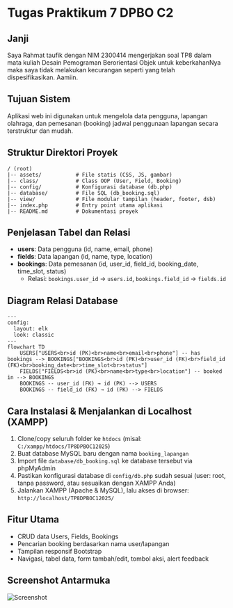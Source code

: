 # Tugas Praktikum 7 DPBO C2

## Janji
Saya Rahmat taufik dengan NIM 2300414 mengerjakan soal TP8 dalam mata kuliah Desain Pemograman Berorientasi Objek untuk keberkahanNya maka saya tidak melakukan kecurangan seperti yang telah dispesifikasikan. Aamiin.

## Tujuan Sistem
Aplikasi web ini digunakan untuk mengelola data pengguna, lapangan olahraga, dan pemesanan (booking) jadwal penggunaan lapangan secara terstruktur dan mudah.

## Struktur Direktori Proyek
```
/ (root)
|-- assets/           # File statis (CSS, JS, gambar)
|-- class/            # Class OOP (User, Field, Booking)
|-- config/           # Konfigurasi database (db.php)
|-- database/         # File SQL (db_booking.sql)
|-- view/             # File modular tampilan (header, footer, dsb)
|-- index.php         # Entry point utama aplikasi
|-- README.md         # Dokumentasi proyek
```

## Penjelasan Tabel dan Relasi
- **users**: Data pengguna (id, name, email, phone)
- **fields**: Data lapangan (id, name, type, location)
- **bookings**: Data pemesanan (id, user_id, field_id, booking_date, time_slot, status)
  - Relasi: `bookings.user_id` → `users.id`, `bookings.field_id` → `fields.id`

## Diagram Relasi Database

```mermaid
---
config:
  layout: elk
  look: classic
---
flowchart TD
    USERS["USERS<br>id (PK)<br>name<br>email<br>phone"] -- has bookings --> BOOKINGS["BOOKINGS<br>id (PK)<br>user_id (FK)<br>field_id (FK)<br>booking_date<br>time_slot<br>status"]
    FIELDS["FIELDS<br>id (PK)<br>name<br>type<br>location"] -- booked in --> BOOKINGS
    BOOKINGS -- user_id (FK) → id (PK) --> USERS
    BOOKINGS -- field_id (FK) → id (PK) --> FIELDS
```

## Cara Instalasi & Menjalankan di Localhost (XAMPP)
1. Clone/copy seluruh folder ke `htdocs` (misal: `C:/xampp/htdocs/TP8DPBOC12025`)
2. Buat database MySQL baru dengan nama `booking_lapangan`
3. Import file `database/db_booking.sql` ke database tersebut via phpMyAdmin
4. Pastikan konfigurasi database di `config/db.php` sudah sesuai (user: root, tanpa password, atau sesuaikan dengan XAMPP Anda)
5. Jalankan XAMPP (Apache & MySQL), lalu akses di browser: `http://localhost/TP8DPBOC12025/`

## Fitur Utama
- CRUD data Users, Fields, Bookings
- Pencarian booking berdasarkan nama user/lapangan
- Tampilan responsif Bootstrap
- Navigasi, tabel data, form tambah/edit, tombol aksi, alert feedback

## Screenshot Antarmuka
![Screenshot](https://github.com/user-attachments/assets/9965f3ca-3bdc-4fc3-9f01-a1a249ccd59c)
